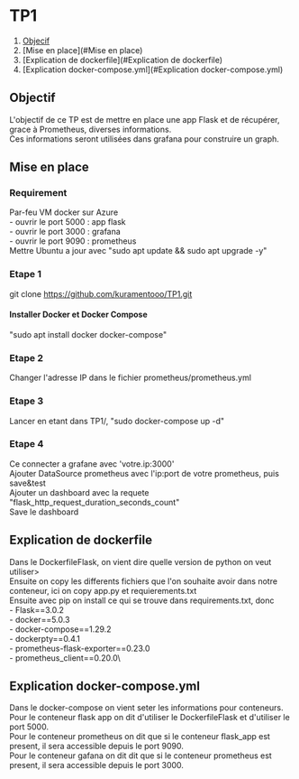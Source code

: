 # TP1
1. [Objecif](#Objectif)
2. [Mise en place](#Mise en place)
3. [Explication de dockerfile](#Explication de dockerfile)
4. [Explication docker-compose.yml](#Explication docker-compose.yml)


## Objectif

L'objectif de ce TP est de mettre en place une app Flask et de récupérer, grace à Prometheus, diverses informations.\
Ces informations seront utilisées dans grafana pour construire un graph.

## Mise en place

### Requirement
Par-feu VM docker sur Azure\
	- ouvrir le port 5000 : app flask\
	- ouvrir le port 3000 : grafana\
	- ouvrir le port 9090 : prometheus\
Mettre Ubuntu a jour avec "sudo apt update && sudo apt upgrade -y"

### Etape 1

git clone https://github.com/kuramentooo/TP1.git

#### Installer Docker et Docker Compose
"sudo apt install docker docker-compose"

### Etape 2

Changer l'adresse IP dans le fichier prometheus/prometheus.yml

### Etape 3

Lancer en etant dans TP1/, "sudo docker-compose up -d"

### Etape 4

Ce connecter a grafane avec 'votre.ip:3000'\
Ajouter DataSource prometheus avec l'ip:port de votre prometheus, puis save&test\
Ajouter un dashboard avec la requete "flask_http_request_duration_seconds_count"\
Save le dashboard

## Explication de dockerfile

Dans le DockerfileFlask, on vient dire quelle version de python on veut utiliser>\
Ensuite on copy les differents fichiers que l'on souhaite avoir dans notre conteneur, ici on copy app.py et requierements.txt\
Ensuite avec pip on install ce qui se trouve dans requirements.txt, donc\
	- Flask==3.0.2\
	- docker==5.0.3\
	- docker-compose==1.29.2\
	- dockerpty==0.4.1\
	- prometheus-flask-exporter==0.23.0\
 	- prometheus_client==0.20.0\

## Explication docker-compose.yml

Dans le docker-compose on vient seter les informations pour conteneurs.\
Pour le conteneur flask app on dit d'utiliser le DockerfileFlask et d'utiliser le port 5000.\
Pour le conteneur prometheus on dit que si le conteneur flask_app est present, il sera accessible depuis le port 9090.\
Pour le conteneur gafana on dit dit que si le conteneur prometheus est present, il sera accessible depuis le port 3000.
